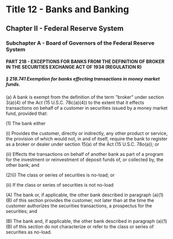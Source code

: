 
# Title 12 - Banks and Banking
## Chapter II - Federal Reserve System
### Subchapter A - Board of Governors of the Federal Reserve System
#### PART 218 - EXCEPTIONS FOR BANKS FROM THE DEFINITION OF BROKER IN THE SECURITIES EXCHANGE ACT OF 1934 (REGULATION R)
##### § 218.741 Exemption for banks effecting transactions in money market funds.

(a) A bank is exempt from the definition of the term "broker" under section 3(a)(4) of the Act (15 U.S.C. 78c(a)(4)) to the extent that it effects transactions on behalf of a customer in securities issued by a money market fund, provided that:

(1) The bank either

(i) Provides the customer, directly or indirectly, any other product or service, the provision of which would not, in and of itself, require the bank to register as a broker or dealer under section 15(a) of the Act (15 U.S.C. 78o(a)); or

(ii) Effects the transactions on behalf of another bank as part of a program for the investment or reinvestment of deposit funds of, or collected by, the other bank; and

(2)(i) The class or series of securities is no-load; or

(ii) If the class or series of securities is not no-load

(A) The bank or, if applicable, the other bank described in paragraph (a)(1)(B) of this section provides the customer, not later than at the time the customer authorizes the securities transactions, a prospectus for the securities; and

(B) The bank and, if applicable, the other bank described in paragraph (a)(1)(B) of this section do not characterize or refer to the class or series of securities as no-load.
